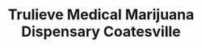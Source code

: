 ---
title: "Trulieve Medical Marijuana Dispensary Coatesville"
url: /coatesville/trulieve-medical-marijuana-dispensary-coatesville/
shop: Hanf
---